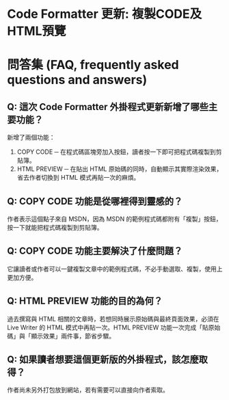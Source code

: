 # Code Formatter 更新: 複製CODE及HTML預覽

# 問答集 (FAQ, frequently asked questions and answers)

## Q: 這次 Code Formatter 外掛程式更新新增了哪些主要功能？
新增了兩個功能：  
1. COPY CODE ─ 在程式碼區塊旁加入按鈕，讀者按一下即可把程式碼複製到剪貼簿。  
2. HTML PREVIEW ─ 在貼出 HTML 原始碼的同時，自動顯示其實際渲染效果，省去作者切換到 HTML 模式再貼一次的麻煩。

## Q: COPY CODE 功能是從哪裡得到靈感的？  
作者表示這個點子來自 MSDN，因為 MSDN 的範例程式碼都附有「複製」按鈕，按一下就能把程式碼複製到剪貼簿。

## Q: COPY CODE 功能主要解決了什麼問題？  
它讓讀者或作者可以一鍵複製文章中的範例程式碼，不必手動選取、複製，使用上更加方便。

## Q: HTML PREVIEW 功能的目的為何？  
過去撰寫與 HTML 相關的文章時，若想同時展示原始碼與最終頁面效果，必須在 Live Writer 的 HTML 模式中再貼一次。HTML PREVIEW 功能一次完成「貼原始碼」與「顯示效果」兩件事，節省步驟。

## Q: 如果讀者想要這個更新版的外掛程式，該怎麼取得？  
作者尚未另外打包放到網站，若有需要可以直接向作者索取。